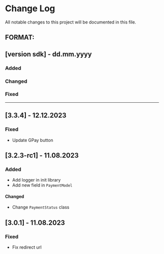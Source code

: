 # Change Log
All notable changes to this project will be documented in this file.

## FORMAT:
## [version sdk] - dd.mm.yyyy

### Added

### Changed

### Fixed

---

## [3.3.4] - 12.12.2023

### Fixed

- Update GPay button

## [3.2.3-rc1] - 11.08.2023

### Added

- Add logger in init library
- Add new field in `PaymentModel`

#### Changed

- Change `PaymentStatus` class

## [3.0.1] - 11.08.2023

### Fixed

- Fix redirect url
